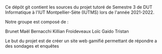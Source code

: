 Ce dépôt git contient les sources du projet tutoré de Semestre 3 de DUT Informatique à l'IUT Montpellier-Sète (IUTMS) lors de l'année 2021-2022.

Notre groupe est composé de :

Brunet Maël
Bernacchi Killian
Froideveaux Loïc
Gaido Tristan

Le but du projet est de créer un site web gamifié permettant de répondre a des sondages et enquêtes
